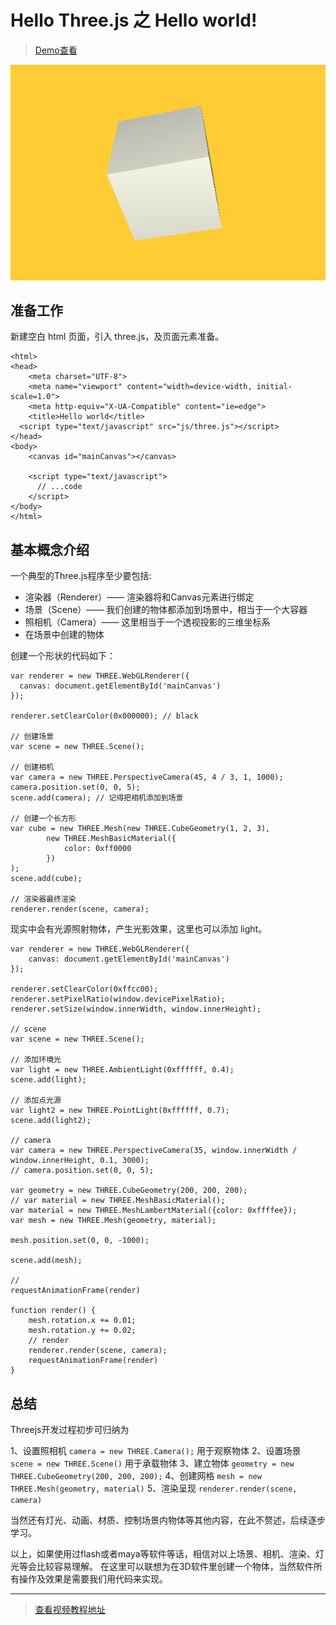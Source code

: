 # Hello Three.js 之 Hello world!

> [Demo查看](../demo/hello-threejs/hello-world.html)

![Hello world](./images/hello-world.png)

## 准备工作

新建空白 html 页面，引入 three.js，及页面元素准备。

```
<html>
<head>
	<meta charset="UTF-8">
	<meta name="viewport" content="width=device-width, initial-scale=1.0">
	<meta http-equiv="X-UA-Compatible" content="ie=edge">
	<title>Hello world</title>
  <script type="text/javascript" src="js/three.js"></script>
</head>
<body>
    <canvas id="mainCanvas"></canvas>

    <script type="text/javascript">
      // ...code
    </script>
</body>
</html>
```

## 基本概念介绍

一个典型的Three.js程序至少要包括:

- 渲染器（Renderer）—— 渲染器将和Canvas元素进行绑定
- 场景（Scene）—— 我们创建的物体都添加到场景中，相当于一个大容器
- 照相机（Camera）—— 这里相当于一个透视投影的三维坐标系
- 在场景中创建的物体

创建一个形状的代码如下：

```
var renderer = new THREE.WebGLRenderer({
  canvas: document.getElementById('mainCanvas')
});

renderer.setClearColor(0x000000); // black

// 创建场景
var scene = new THREE.Scene();

// 创建相机
var camera = new THREE.PerspectiveCamera(45, 4 / 3, 1, 1000);
camera.position.set(0, 0, 5);
scene.add(camera); // 记得把相机添加到场景

// 创建一个长方形
var cube = new THREE.Mesh(new THREE.CubeGeometry(1, 2, 3),
        new THREE.MeshBasicMaterial({
            color: 0xff0000
        })
);
scene.add(cube);

// 渲染器最终渲染
renderer.render(scene, camera);

```

现实中会有光源照射物体，产生光影效果，这里也可以添加 light。


```
var renderer = new THREE.WebGLRenderer({
	canvas: document.getElementById('mainCanvas')
});

renderer.setClearColor(0xffcc00);
renderer.setPixelRatio(window.devicePixelRatio);
renderer.setSize(window.innerWidth, window.innerHeight);

// scene
var scene = new THREE.Scene();

// 添加环境光
var light = new THREE.AmbientLight(0xffffff, 0.4);
scene.add(light);

// 添加点光源
var light2 = new THREE.PointLight(0xffffff, 0.7);
scene.add(light2);

// camera
var camera = new THREE.PerspectiveCamera(35, window.innerWidth / window.innerHeight, 0.1, 3000);
// camera.position.set(0, 0, 5);

var geometry = new THREE.CubeGeometry(200, 200, 200);
// var material = new THREE.MeshBasicMaterial();
var material = new THREE.MeshLambertMaterial({color: 0xffffee});
var mesh = new THREE.Mesh(geometry, material);

mesh.position.set(0, 0, -1000);

scene.add(mesh);

//
requestAnimationFrame(render)

function render() {
	mesh.rotation.x += 0.01;
	mesh.rotation.y += 0.02;
	// render
	renderer.render(scene, camera);
	requestAnimationFrame(render)
}

```


## 总结

Threejs开发过程初步可归纳为

1、设置照相机 `camera = new THREE.Camera();` 用于观察物体
2、设置场景 `scene = new THREE.Scene()` 用于承载物体
3、建立物体 `geometry = new THREE.CubeGeometry(200, 200, 200);`
4、创建网格 `mesh = new THREE.Mesh(geometry, material)`
5、渲染呈现 `renderer.render(scene, camera)`

当然还有灯光、动画、材质、控制场景内物体等其他内容，在此不赘述，后续逐步学习。

以上，如果使用过flash或者maya等软件等话，相信对以上场景、相机、渲染、灯光等会比较容易理解。
在这里可以联想为在3D软件里创建一个物体，当然软件所有操作及效果是需要我们用代码来实现。

------

> [查看视频教程地址](https://www.youtube.com/watch?v=biZgx45Mzqo&list=PL08jItIqOb2qyMOhtEUoLh100KpccQiRf&index=2)
